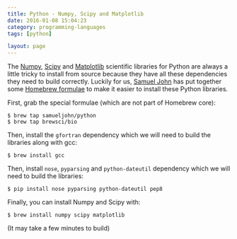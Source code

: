 ```yaml
---
title: Python - Numpy, Scipy and Matplotlib
date: 2016-01-08 15:04:23
category: programming-languages
tags: [python]

layout: page
---
```


The [Numpy](http://numpy.scipy.org/), [Scipy](https://www.scipy.org/scipylib/index.html) and [Matplotlib](http://matplotlib.org/) scientific libraries for Python are always a little tricky to install from source because they have all these dependencies they need to build correctly. Luckily for us, [Samuel John](http://www.samueljohn.de/) has put together some [Homebrew formulae](https://github.com/samueljohn/homebrew-python) to make it easier to install these Python libraries.

First, grab the special formulae (which are not part of Homebrew core):

    $ brew tap samueljohn/python
    $ brew tap brewsci/bio

Then, install the `gfortran` dependency which we will need to build the libraries along with gcc:

    $ brew install gcc

Then, install `nose`, `pyparsing` and `python-dateutil` dependency which we will need to build the libraries:

    $ pip install nose pyparsing python-dateutil pep8

Finally, you can install Numpy and Scipy with:

    $ brew install numpy scipy matplotlib

(It may take a few minutes to build)
